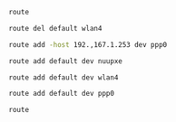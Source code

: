 ```sh
route
```

```sh
route del default wlan4
```

```sh
route add -host 192.,167.1.253 dev ppp0
```

```sh
route add default dev nuupxe
```

```sh
route add default dev wlan4
```

```sh
route add default dev ppp0
```

```sh
route
```